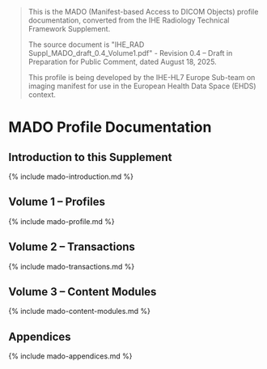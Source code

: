 

<div xmlns="http://www.w3.org/1999/xhtml"
  xmlns:xsi="http://www.w3.org/2001/XMLSchema-instance">
 <blockquote class="stu-note">  
   <p>This is the MADO (Manifest-based Access to DICOM Objects) profile documentation, converted from the IHE Radiology Technical Framework Supplement.
   </p>
   <p>The source document is "IHE_RAD Suppl_MADO_draft_0.4_Volume1.pdf" - Revision 0.4 – Draft in Preparation for Public Comment, dated August 18, 2025.
   </p>
   <p>This profile is being developed by the IHE-HL7 Europe Sub-team on imaging manifest for use in the European Health Data Space (EHDS) context.
   </p>
 </blockquote>
</div>

# MADO Profile Documentation

## Introduction to this Supplement

{% include mado-introduction.md %}

## Volume 1 – Profiles

{% include mado-profile.md %}

## Volume 2 – Transactions

{% include mado-transactions.md %}

## Volume 3 – Content Modules

{% include mado-content-modules.md %}

## Appendices

{% include mado-appendices.md %}
